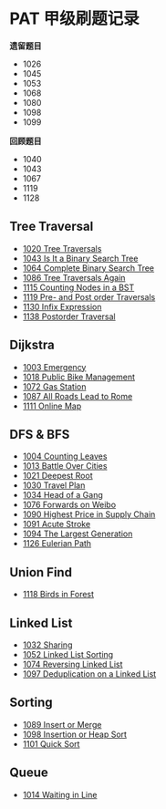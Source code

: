 # PAT 甲级刷题记录

**遗留题目**
+ 1026
+ 1045
+ 1053
+ 1068
+ 1080
+ 1098
+ 1099

**回顾题目**
+ 1040
+ 1043
+ 1067
+ 1119
+ 1128

## Tree Traversal
+ [1020 Tree Traversals](./1020-Tree-Traversals.cpp)
+ [1043 Is It a Binary Search Tree](./1043-Is-It-a-Binary-Search-Tree.cpp)
+ [1064 Complete Binary Search Tree](./1064-Complete-Binary-Search-Tree.cpp)
+ [1086 Tree Traversals Again](./1086-Tree-Traversals-Again.cpp)
+ [1115 Counting Nodes in a BST](./1115-Counting-Nodes-in-a-BST.cpp)
+ [1119 Pre- and Post order Traversals](./1119-Pre-and-Post-order-Traversals.cpp)
+ [1130 Infix Expression](./1130-Infix-Expression.cpp)
+ [1138 Postorder Traversal](./1138-Postorder-Traversal.cpp)

## Dijkstra
+ [1003 Emergency](./1003-Emergency.cpp)
+ [1018 Public Bike Management](./1018-Public-Bike-Management.cpp)
+ [1072 Gas Station](./1072-Gas-Station.cpp)
+ [1087 All Roads Lead to Rome](./1087-All-Roads-Lead-to-Rome.cpp)
+ [1111 Online Map](./1111-Online-Map.cpp)

## DFS & BFS
+ [1004 Counting Leaves](./1004-Counting-Leaves.cpp)
+ [1013 Battle Over Cities](./1013-Battle-Over-Cities.cpp)
+ [1021 Deepest Root](./1021-Deepest-Root.cpp)
+ [1030 Travel Plan](./1030-Travel-Plan.cpp)
+ [1034 Head of a Gang](./1034-Head-of-a-Gang.cpp)
+ [1076 Forwards on Weibo](./1076-Forwards-on-Weibo.cpp)
+ [1090 Highest Price in Supply Chain](./1090-Highest-Price-in-Supply-Chain.cpp)
+ [1091 Acute Stroke](./1091-Acute-Stroke.cpp)
+ [1094 The Largest Generation](./1094-The-Largest-Generation.cpp)
+ [1126 Eulerian Path](./1126-Eulerian-Path.cpp)

## Union Find
+ [1118 Birds in Forest](./1118-Birds-in-Forest.cpp)

## Linked List
+ [1032 Sharing](./1032-Sharing.cpp)
+ [1052 Linked List Sorting](./1052-Linked-List-Sorting.cpp)
+ [1074 Reversing Linked List](./1074-Reversing-Linked-List.cpp)
+ [1097 Deduplication on a Linked List](./1097-Deduplication-on-a-Linked-List.cpp)

## Sorting
+ [1089 Insert or Merge](./1089-Insert-or-Merge.cpp)
+ [1098 Insertion or Heap Sort](./1098-Insertion-or-Heap-Sort.cpp)
+ [1101 Quick Sort](./1101-Quick-Sort.cpp)

## Queue
+ [1014 Waiting in Line](./1014-Waiting-in-Line.cpp)
